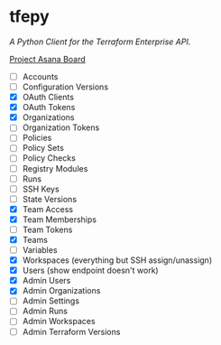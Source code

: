 # tfepy

_A Python Client for the Terraform Enterprise API._

[Project Asana Board](https://app.asana.com/0/1128022822619695/1128022822619711)

- [ ] Accounts
- [ ] Configuration Versions
- [X] OAuth Clients
- [X] OAuth Tokens
- [X] Organizations
- [ ] Organization Tokens
- [ ] Policies
- [ ] Policy Sets
- [ ] Policy Checks
- [ ] Registry Modules
- [ ] Runs
- [ ] SSH Keys
- [ ] State Versions
- [X] Team Access
- [X] Team Memberships
- [ ] Team Tokens
- [X] Teams
- [ ] Variables
- [X] Workspaces (everything but SSH assign/unassign)
- [X] Users (show endpoint doesn't work)
- [X] Admin Users
- [X] Admin Organizations
- [ ] Admin Settings
- [ ] Admin Runs
- [ ] Admin Workspaces
- [ ] Admin Terraform Versions